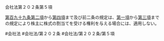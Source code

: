 会社法第２０２条第５項

[第百九十九条第二項](会社法＿＿＿＿第１９９条第２項)から[第四項](会社法＿＿＿＿第２０２条第４項)まで及び前二条の規定は、[第一項](会社法＿＿＿＿第２０２条第１項)から[第三項](会社法＿＿＿＿第２０２条第３項)までの規定により株主に株式の割当てを受ける権利を与える場合には、適用しない。

#会社法
#会社法/第２０２条
#会社法/第２０２条/第５項
